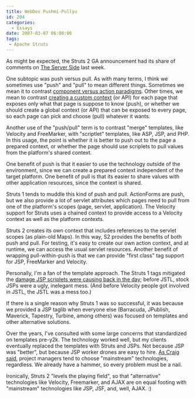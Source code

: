 ```yaml
---
title: WebDev Pushmi-Pullyu
id: 204
categories:
  - Essays
date: 2007-03-07 06:00:00
tags:
 - Apache Struts
---
```


As might be expected, the Struts 2 GA announcement had its share of comments on [The Server Side](http://www.theserverside.com/news/thread.tss?thread_id=44429) last week.

One subtopic was push versus pull. As with many terms, I think we sometimes use "push" and "pull" to mean different things. Sometimes we mean it to contrast [component versus action paradigms](http://www.theserverside.com/news/thread.tss?thread_id=44429#228491). Other times, we mean to contrast [creating a custom context](http://jakarta.apache.org/turbine/turbine/turbine-2.3.2/pullmodel.html) (or API) for each page that exposes only what that page is suppose to know (push), or whether we should create a global context (or API) that can be exposed to every page, so each page can pick and choose (pull) whatever it wants.

Another use of the "push/pull" term is to contrast "merge" templates, like Velocity and FreeMarker, with "scriptlet" templates, like ASP, JSP, and PHP. In this usage, the point is whether it is better to push out to the page a prepared context, or whether the page should use scriplets to pull values from the platform's shared context.

One benefit of push is that it easier to use the technology outside of the environment, since we can create a prepared context independent of the target platform. One benefit of pull is that its easier to share values with other application resources, since the context is shared.

Struts 1 tends to muddle this kind of push and pull. ActionForms are push, but we also provide a lot of servlet attributes which pages need to pull from one of the platform's scopes (page, servlet, application). The Velocity support for Struts uses a chained context to provide access to a Velocity context as well as the platform contexts.

Struts 2 creates its own context that includes references to the servlet scopes (as plain-old Maps). In this way, S2 provides the benefits of both push and pull. For testing, it's easy to create our own action context, and at runtime, we can access the usual servlet resources. Another benefit of wrapping pull-within-push is that we can provide "first class" tag support for JSP, FreeMarker and Velocity.

Personally, I'm a fan of the template approach. The Struts 1 tags mitigated the [damage JSP scriplets were causing back in the day](http://www.servlets.com/soapbox/problems-jsp.html); before JSTL, stock JSPs were a ugly, inelegant mess. (And before Velocity people got involved in JSTL, the JSTL was a mess too.)

If there is a single reason why Struts 1 was so successful, it was because we provided a JSP taglib when everyone else (Barracuda, JPublish, Maverick, Tapestry, Turbine, among others) was focused on templates and other alternative solutions.

Over the years, I've consulted with some large concerns that standardized on templates pre-y2k. The technology worked well, but my clients eventually replaced the templates with Struts and JSPs. Not because JSP was "better", but because JSP worker drones are easy to hire. [As Craig said](http://www.servlets.com/soapbox/problems-jsp-reaction.html), project managers tend to choose "mainstream" technologies, regardless. We already have a hammer, so every problem must be a nail.

Ironically, Struts 2 "levels the playing field", so that "alternative" technologies like Velocity, Freemarker, and AJAX are on equal footing with "mainstream" technologies like JSP, JSF, and, well, AJAX. :)